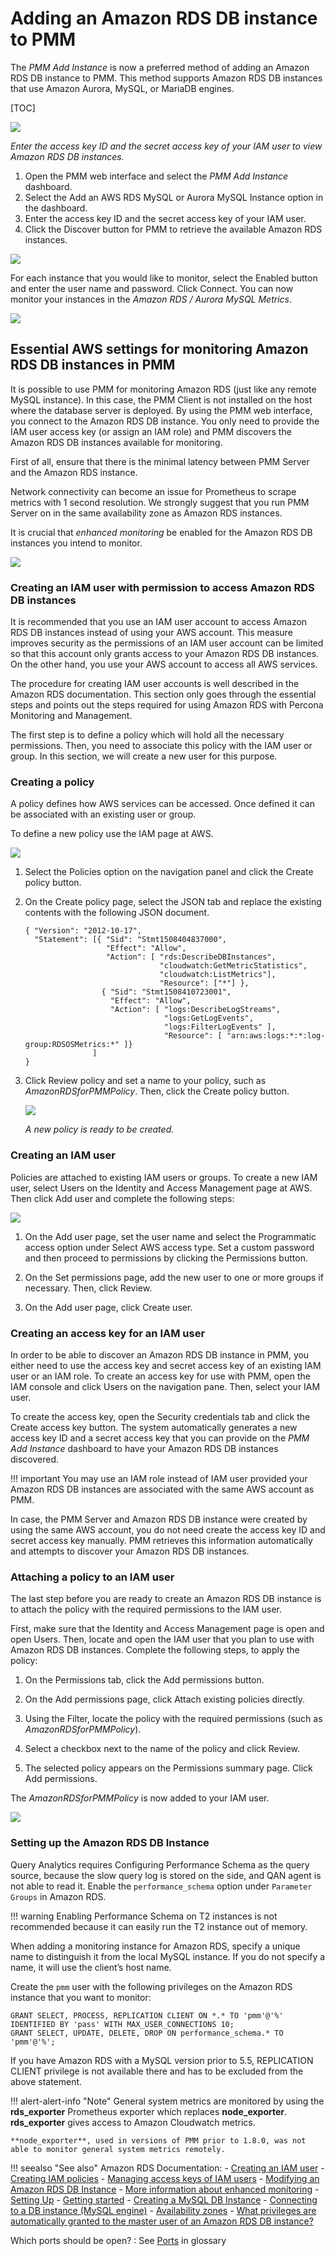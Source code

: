 # Adding an Amazon RDS DB instance to PMM

The *PMM Add Instance* is now a preferred method of adding an Amazon RDS DB instance to PMM. This method supports Amazon RDS DB instances that use Amazon Aurora, MySQL, or MariaDB engines.

[TOC]

![](_images/metrics-monitor.add-instance.png)

*Enter the access key ID and the secret access key of your IAM user to view Amazon RDS DB instances.*

1. Open the PMM web interface and select the *PMM Add Instance* dashboard.
2. Select the Add an AWS RDS MySQL or Aurora MySQL Instance option in the dashboard.
3. Enter the access key ID and the secret access key of your IAM user.
4. Click the Discover button for PMM to retrieve the available Amazon RDS instances.

![](_images/metrics-monitor.add-instance.1.png)

For each instance that you would like to monitor, select the Enabled button and enter the user name and password. Click Connect. You can now monitor your instances in the *Amazon RDS / Aurora MySQL Metrics*.

![](_images/metrics-monitor.add-instance.rds-instances.1.png)

## Essential AWS settings for monitoring Amazon RDS DB instances in PMM

It is possible to use PMM for monitoring Amazon RDS (just like any remote MySQL instance). In this case, the PMM Client is not installed on the host where the database server is deployed. By using the PMM web interface, you connect to the Amazon RDS DB instance. You only need to provide the IAM user access key (or assign an IAM role) and PMM discovers the Amazon RDS DB instances available for monitoring.

First of all, ensure that there is the minimal latency between PMM Server and the Amazon RDS instance.

Network connectivity can become an issue for Prometheus to scrape metrics with 1 second resolution.  We strongly suggest that you run PMM Server on  in the same availability zone as Amazon RDS instances.

It is crucial that *enhanced monitoring* be enabled for the Amazon RDS DB instances you intend to monitor.

![](_images/amazon-rds.modify-db-instance.2.png)

### Creating an IAM user with permission to access Amazon RDS DB instances

It is recommended that you use an IAM user account to access Amazon RDS DB instances instead of using your AWS account. This measure improves security as the permissions of an IAM user account can be limited so that this account only grants access to your Amazon RDS DB instances. On the other hand, you use your AWS account to access all AWS services.

The procedure for creating IAM user accounts is well described in the Amazon RDS documentation. This section only goes through the essential steps and points out the steps required for using Amazon RDS with Percona Monitoring and Management.

The first step is to define a policy which will hold all the necessary permissions. Then, you need to associate this policy with the IAM user or group. In this section, we will create a new user for this purpose.

### Creating a policy

A policy defines how AWS services can be accessed. Once defined it can be associated with an existing user or group.

To define a new policy use the IAM page at AWS.

![](_images/aws.iam.png)

1. Select the Policies option on the navigation panel and click the Create policy button.

2. On the Create policy page, select the JSON tab and replace the existing contents with the following JSON document.

    ```
    { "Version": "2012-10-17",
      "Statement": [{ "Sid": "Stmt1508404837000",
                      "Effect": "Allow",
                      "Action": [ "rds:DescribeDBInstances",
                                  "cloudwatch:GetMetricStatistics",
                                  "cloudwatch:ListMetrics"],
                                  "Resource": ["*"] },
                     { "Sid": "Stmt1508410723001",
                       "Effect": "Allow",
                       "Action": [ "logs:DescribeLogStreams",
                                   "logs:GetLogEvents",
                                   "logs:FilterLogEvents" ],
                                   "Resource": [ "arn:aws:logs:*:*:log-group:RDSOSMetrics:*" ]}
                   ]
    }
    ```


3. Click Review policy and set a name to your policy, such as *AmazonRDSforPMMPolicy*. Then, click the Create policy button.

    ![](_images/aws.iam.create-policy.png)

    *A new policy is ready to be created.*

### Creating an IAM user

Policies are attached to existing IAM users or groups. To create a new IAM user, select Users on the Identity and Access Management page at AWS. Then click Add user and complete the following steps:

![](_images/aws.iam-users.1.png)

1. On the Add user page, set the user name and select the Programmatic access option under Select AWS access type. Set a custom password and then proceed to permissions by clicking the Permissions button.

2. On the Set permissions page, add the new user to one or more groups if necessary. Then, click Review.

3. On the Add user page, click Create user.

### Creating an access key for an IAM user

In order to be able to discover an Amazon RDS DB instance in PMM, you either need to use the access key and secret access key of an existing IAM user or an IAM role. To create an access key for use with PMM, open the IAM console and click Users on the navigation pane. Then, select your IAM user.

To create the access key, open the Security credentials tab and click the Create access key button. The system automatically generates a new access key ID and a secret access key that you can provide on the *PMM Add Instance* dashboard to have your Amazon RDS DB instances discovered.

!!! important
    You may use an IAM role instead of IAM user provided your Amazon RDS DB instances are associated with the same AWS account as PMM.

In case, the PMM Server and Amazon RDS DB instance were created by using the same AWS account, you do not need create the access key ID and secret access key manually. PMM retrieves this information automatically and attempts to discover your Amazon RDS DB instances.

### Attaching a policy to an IAM user

The last step before you are ready to create an Amazon RDS DB instance is to attach the policy with the required permissions to the IAM user.

First, make sure that the Identity and Access Management page is open and open Users. Then, locate and open the IAM user that you plan to use with Amazon RDS DB instances. Complete the following steps, to apply the policy:

1. On the Permissions tab, click the Add permissions button.

2. On the Add permissions page, click Attach existing policies directly.

3. Using the Filter, locate the policy with the required permissions (such as *AmazonRDSforPMMPolicy*).

4. Select a checkbox next to the name of the policy and click Review.

5. The selected policy appears on the Permissions summary page. Click Add permissions.

The *AmazonRDSforPMMPolicy* is now added to your IAM user.

![](_images/aws.iam.add-permissions.png)

### Setting up the Amazon RDS DB Instance

Query Analytics requires Configuring Performance Schema as the query source, because the slow query log is stored on the  side, and QAN agent is not able to read it.  Enable the `performance_schema` option under `Parameter Groups` in Amazon RDS.

!!! warning
    Enabling Performance Schema on T2 instances is not recommended because it can easily run the T2 instance out of memory.

When adding a monitoring instance for Amazon RDS, specify a unique name to distinguish it from the local MySQL instance.  If you do not specify a name, it will use the client’s host name.

Create the `pmm` user with the following privileges on the Amazon RDS instance that you want to monitor:

```
GRANT SELECT, PROCESS, REPLICATION CLIENT ON *.* TO 'pmm'@'%' IDENTIFIED BY 'pass' WITH MAX_USER_CONNECTIONS 10;
GRANT SELECT, UPDATE, DELETE, DROP ON performance_schema.* TO 'pmm'@'%';
```

If you have Amazon RDS with a MySQL version prior to 5.5, REPLICATION CLIENT privilege is not available there and has to be excluded from the above statement.

!!! alert-alert-info "Note"
    General system metrics are monitored by using the **rds_exporter** Prometheus exporter which replaces **node_exporter**. **rds_exporter** gives access to Amazon Cloudwatch metrics.

    **node_exporter**, used in versions of PMM prior to 1.8.0, was not able to monitor general system metrics remotely.

!!! seealso "See also"
    Amazon RDS Documentation:
    - [Creating an IAM user](https://docs.aws.amazon.com/AmazonRDS/latest/UserGuide/CHAP_SettingUp.html#CHAP_SettingUp.IAM)
    - [Creating IAM policies](https://docs.aws.amazon.com/IAM/latest/UserGuide/access_policies_create.html)
    - [Managing access keys of IAM users](https://docs.aws.amazon.com/IAM/latest/UserGuide/id_credentials_access-keys.html)
    - [Modifying an Amazon RDS DB Instance](https://docs.aws.amazon.com/AmazonRDS/latest/UserGuide/Overview.DBInstance.Modifying.html)
    - [More information about enhanced monitoring](https://docs.aws.amazon.com/AmazonRDS/latest/UserGuide/USER_Monitoring.OS.html)
    - [Setting Up](https://docs.aws.amazon.com/AmazonRDS/latest/UserGuide/CHAP_SettingUp.html)
    - [Getting started](https://docs.aws.amazon.com/AmazonRDS/latest/UserGuide/CHAP_GettingStarted.html)
    - [Creating a MySQL DB Instance](https://docs.aws.amazon.com/AmazonRDS/latest/UserGuide/CHAP_GettingStarted.CreatingConnecting.MySQL.html)
    - [Connecting to a DB instance (MySQL engine)](https://docs.aws.amazon.com/AmazonRDS/latest/UserGuide/USER_ConnectToInstance.html)
    - [Availability zones](https://docs.aws.amazon.com/AWSEC2/latest/UserGuide/using-regions-availability-zones.html)
    - [What privileges are automatically granted to the master user of an Amazon RDS DB instance?](https://docs.aws.amazon.com/AmazonRDS/latest/UserGuide/UsingWithRDS.MasterAccounts.html)

   Which ports should be open?
   : See [Ports](glossary.terminology.md#ports) in glossary

